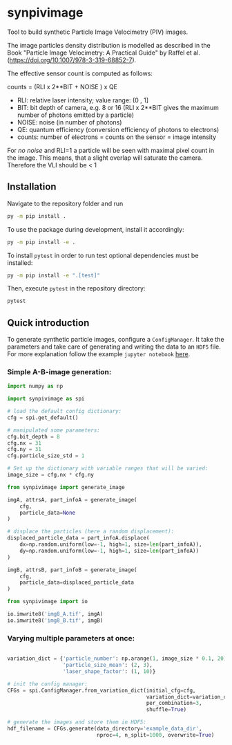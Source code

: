 # synpivimage

Tool to build synthetic Particle Image Velocimetry (PIV) images.

The image particles density distribution is modelled as described in the Book "Particle Image Velocimetry: A Practical
Guide" by Raffel et al. (https://doi.org/10.1007/978-3-319-68852-7).

The effective sensor count is computed as follows:

counts = (RLI x 2**BIT + NOISE ) x QE

- RLI: relative laser intensity; value range: (0 , 1]
- BIT: bit depth of camera, e.g. 8 or 16 (RLI x 2**BIT gives the maximum number of photons emitted by a particle)
- NOISE: noise (in number of photons)
- QE: quantum efficiency (conversion efficiency of photons to electrons)
- counts: number of electrons = counts on the sensor = image intensity

For *no noise* and RLI=1 a particle will be seen with maximal pixel count in the image. This means, that a slight
overlap will saturate the camera. Therefore the VLI should be < 1

## Installation

Navigate to the repository folder and run

```bash
py -m pip install .
```

To use the package during development, install it accordingly:

```bash
py -m pip install -e .
```

To install `pytest` in order to run test optional dependencies must be installed:

```bash
py -m pip install -e ".[test]"
```

Then, execute `pytest` in the repository directory:

```bash
pytest
```

## Quick introduction

To generate synthetic particle images, configure a `ConfigManager`. It take the parameters and take care of generating
and writing the data to an `HDF5` file. For more explanation follow the
example `jupyter notebook` [here](./examples/generate_datasets.ipynb).

### Simple A-B-image generation:

```python
import numpy as np

import synpivimage as spi

# load the default config dictionary:
cfg = spi.get_default()

# manipulated some parameters:
cfg.bit_depth = 8
cfg.nx = 31
cfg.ny = 31
cfg.particle_size_std = 1

# Set up the dictionary with variable ranges that will be varied:
image_size = cfg.nx * cfg.ny

from synpivimage import generate_image

imgA, attrsA, part_infoA = generate_image(
    cfg,
    particle_data=None
)

# displace the particles (here a random displacement):
displaced_particle_data = part_infoA.displace(
    dx=np.random.uniform(low=-1, high=1, size=len(part_infoA)),
    dy=np.random.uniform(low=-1, high=1, size=len(part_infoA))
)

imgB, attrsB, part_infoB = generate_image(
    cfg,
    particle_data=displaced_particle_data
)

from synpivimage import io

io.imwrite8('img8_A.tif', imgA)
io.imwrite8('img8_B.tif', imgB)
```

### Varying multiple parameters at once:

```python

variation_dict = {'particle_number': np.arange(1, image_size * 0.1, 20).astype(int),
                  'particle_size_mean': (2, 3),
                  'laser_shape_factor': (1, 10)}

# init the config manager:
CFGs = spi.ConfigManager.from_variation_dict(initial_cfg=cfg,
                                             variation_dict=variation_dict,
                                             per_combination=3,
                                             shuffle=True)

# generate the images and store them in HDF5:
hdf_filename = CFGs.generate(data_directory='example_data_dir',
                             nproc=4, n_split=1000, overwrite=True)
```

